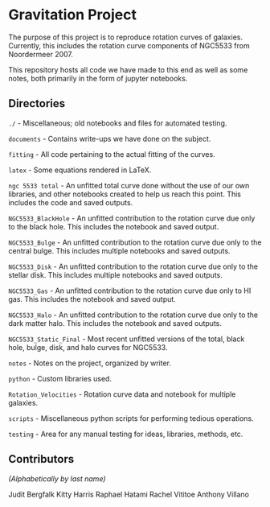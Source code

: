 # Gravitation Project

The purpose of this project is to reproduce rotation curves of galaxies.
Currently, this includes the rotation curve components of NGC5533 from Noordermeer 2007.

This repository hosts all code we have made to this end as well as some notes, both primarily in the form of jupyter notebooks.

## Directories

`./` - Miscellaneous; old notebooks and files for automated testing.

`documents` - Contains write-ups we have done on the subject.

`fitting` - All code pertaining to the actual fitting of the curves.

`latex` - Some equations rendered in LaTeX.

`ngc 5533 total` - An unfitted total curve done without the use of our own libraries, and other notebooks created to help us reach this point. This includes the code and saved outputs.

`NGC5533_BlackHole` - An unfitted contribution to the rotation curve due only to the black hole. This includes the notebook and saved output.

`NGC5533_Bulge` - An unfitted contribution to the rotation curve due only to the central bulge. This includes multiple notebooks and saved outputs.

`NGC5533_Disk` - An unfitted contribution to the rotation curve due only to the stellar disk. This includes multiple notebooks and saved outputs.

`NGC5533_Gas` - An unfitted contribution to the rotation curve due only to HI gas. This includes the notebook and saved output.

`NGC5533_Halo` - An unfitted contribution to the rotation curve due only to the dark matter halo. This includes the notebook and saved outputs.

`NGC5533_Static_Final` - Most recent unfitted versions of the total, black hole, bulge, disk, and halo curves for NGC5533.

`notes` - Notes on the project, organized by writer.

`python` - Custom libraries used.

`Rotation_Velocities` - Rotation curve data and notebook for multiple galaxies.

`scripts` - Miscellaneous python scripts for performing tedious operations.

`testing` - Area for any manual testing for ideas, libraries, methods, etc.

## Contributors
*(Alphabetically by last name)*

Judit Bergfalk
Kitty Harris
Raphael Hatami
Rachel Vititoe
Anthony Villano
